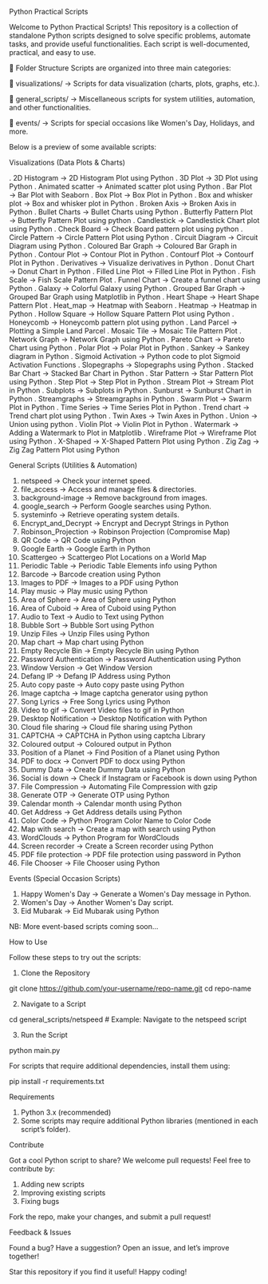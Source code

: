 Python Practical Scripts

Welcome to Python Practical Scripts! This repository is a collection of standalone Python scripts designed to solve specific problems, automate tasks, and provide useful functionalities. Each script is well-documented, practical, and easy to use.

📁 Folder Structure
Scripts are organized into three main categories:

📂 visualizations/ → Scripts for data visualization (charts, plots, graphs, etc.).

📂 general_scripts/ → Miscellaneous scripts for system utilities, automation, and other functionalities.

📂 events/ → Scripts for special occasions like Women's Day, Holidays, and more.

Below is a preview of some available scripts:

Visualizations (Data Plots & Charts)

. 2D Histogram → 2D Histogram Plot using Python
. 3D Plot → 3D Plot using Python
. Animated scatter → Animated scatter plot using Python
. Bar Plot → Bar Plot with Seaborn
. Box Plot → Box Plot in Python
. Box and whisker plot → Box and whisker plot in Python
. Broken Axis → Broken Axis in Python
. Bullet Charts → Bullet Charts using Python
. Butterfly Pattern Plot → Butterfly Pattern Plot using python
. Candlestick → Candlestick Chart plot using Python
. Check Board → Check Board pattern plot using python
. Circle Pattern → Circle Pattern Plot using Python
. Circuit Diagram → Circuit Diagram using Python
. Coloured Bar Graph → Coloured Bar Graph in Python
. Contour Plot → Contour Plot in Python
. Contourf Plot → Contourf Plot in Python
. Derivatives → Visualize derivatives in Python
. Donut Chart → Donut Chart in Python
. Filled Line Plot → Filled Line Plot in Python
. Fish Scale → Fish Scale Pattern Plot
. Funnel Chart → Create a funnel chart using Python
. Galaxy → Colorful Galaxy using Python
. Grouped Bar Graph → Grouped Bar Graph using Matplotlib in Python
. Heart Shape → Heart Shape Pattern Plot
. Heat_map → Heatmap with Seaborn
. Heatmap → Heatmap in Python
. Hollow Square → Hollow Square Pattern Plot using Python
. Honeycomb → Honeycomb pattern plot using python
. Land Parcel → Plotting a Simple Land Parcel
. Mosaic Tile → Mosaic Tile Pattern Plot
. Network Graph → Network Graph using Python
. Pareto Chart → Pareto Chart using Python
. Polar Plot → Polar Plot in Python
. Sankey → Sankey diagram in Python
. Sigmoid Activation → Python code to plot Sigmoid Activation Functions
. Slopegraphs → Slopegraphs using Python
. Stacked Bar Chart → Stacked Bar Chart in Python
. Star Pattern → Star Pattern Plot using Python
. Step Plot → Step Plot in Python
. Stream Plot → Stream Plot in Python
. Subplots → Subplots in Python
. Sunburst → Sunburst Chart in Python
. Streamgraphs → Streamgraphs in Python
. Swarm Plot → Swarm Plot in Python
. Time Series → Time Series Plot in Python
. Trend chart → Trend chart plot using Python
. Twin Axes → Twin Axes in Python
. Union → Union using python
. Violin Plot → Violin Plot in Python
. Watermark → Adding a Watermark to Plot in Matplotlib
. Wireframe Plot → Wireframe Plot using Python
. X-Shaped → X-Shaped Pattern Plot using Python
. Zig Zag → Zig Zag Pattern Plot using Python

General Scripts (Utilities & Automation)

1. netspeed → Check your internet speed.
2. file_access → Access and manage files & directories.
3. background-image → Remove background from images.
4. google_search → Perform Google searches using Python.
5. systeminfo → Retrieve operating system details.
6. Encrypt_and_Decrypt → Encrypt and Decrypt Strings in Python
7. Robinson_Projection → Robinson Projection (Compromise Map)
8. QR Code → QR Code using Python
9. Google Earth → Google Earth in Python
10. Scattergeo → Scattergeo Plot Locations on a World Map
11. Periodic Table → Periodic Table Elements info using Python
12. Barcode → Barcode creation using Python
13. Images to PDF → Images to a PDF using Python
14. Play music → Play music using Python
15. Area of Sphere → Area of Sphere using Python
16. Area of Cuboid → Area of Cuboid using Python
17. Audio to Text → Audio to Text using Python
18. Bubble Sort → Bubble Sort using Python
19. Unzip Files → Unzip Files using Python
20. Map chart → Map chart using Python
21. Empty Recycle Bin → Empty Recycle Bin using Python
22. Password Authentication → Password Authentication using Python
23. Window Version → Get Window Version
24. Defang IP → Defang IP Address using Python
25. Auto copy paste → Auto copy paste using Python
26. Image captcha → Image captcha generator using python
27. Song Lyrics → Free Song Lyrics using Python
28. Video to gif → Convert Video files to gif in Python
29. Desktop Notification → Desktop Notification with Python
30. Cloud file sharing → Cloud file sharing using Python
31. CAPTCHA → CAPTCHA in Python using captcha Library
32. Coloured output → Coloured output in Python
33. Position of a Planet → Find Position of a Planet using Python
34. PDF to docx → Convert PDF to docx using Python
35. Dummy Data → Create Dummy Data using Python
36. Social is down → Check if Instagram or Facebook is down using Python
37. File Compression → Automating File Compression with gzip
38. Generate OTP → Generate OTP using Python
39. Calendar month → Calendar month using Python
40. Get Address → Get Address details using Python
41. Color Code → Python Program Color Name to Color Code
42. Map with search → Create a map with search using Python
43. WordClouds → Python Program for WordClouds
44. Screen recorder → Create a Screen recorder using Python
45. PDF file protection → PDF file protection using password in Python
46. File Chooser → File Chooser using Python

Events (Special Occasion Scripts)

1. Happy Women's Day → Generate a Women's Day message in Python.
2. Women's Day → Another Women's Day script.
3. Eid Mubarak → Eid Mubarak using Python

NB: More event-based scripts coming soon...

How to Use

Follow these steps to try out the scripts:

1. Clone the Repository

git clone https://github.com/your-username/repo-name.git
cd repo-name

2. Navigate to a Script

cd general_scripts/netspeed # Example: Navigate to the netspeed script

3. Run the Script

python main.py

For scripts that require additional dependencies, install them using:

pip install -r requirements.txt

Requirements

1. Python 3.x (recommended)
2. Some scripts may require additional Python libraries (mentioned in each script’s folder).

Contribute

Got a cool Python script to share? We welcome pull requests! Feel free to contribute by:

1. Adding new scripts
2. Improving existing scripts
3. Fixing bugs

Fork the repo, make your changes, and submit a pull request!

Feedback & Issues

Found a bug? Have a suggestion? Open an issue, and let’s improve together!

Star this repository if you find it useful! Happy coding!
